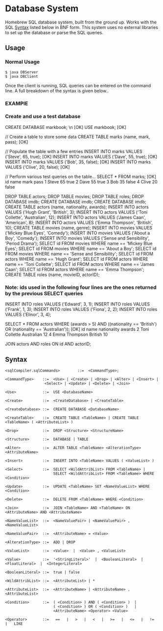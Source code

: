 # Database System 

Homebrew SQL database system, built from the ground up. Works with the SQL [Syntax](#syntax) listed below in BNF form. This system uses no external libraries to set up the database or parse the SQL queries. 

## Usage

### Normal Usage
    $ java DBServer
    $ java DBClient
    
Once the client is running, SQL queries can be entered on the command line. A full breakdown of the syntax is given below..

### EXAMPlE

### Create and use a test database
CREATE DATABASE markbook; \n
[OK]
USE markbook;
[OK]

// Create a table to store some data
CREATE TABLE marks (name, mark, pass);
[OK]

// Populate the table with a few entries
INSERT INTO marks VALUES ('Steve', 65, true);
[OK]
INSERT INTO marks VALUES ('Dave', 55, true);
[OK]
INSERT INTO marks VALUES ('Bob', 35, false);
[OK]
INSERT INTO marks VALUES ('Clive', 20, false);
[OK]

// Perform various test queries on the table…
SELECT * FROM marks;
[OK]
id	name	mark	pass
1	Steve	65	true
2	Dave	55	true
3	Bob	35	false
4	Clive	20	false

DROP TABLE actors;
DROP TABLE movies;
DROP TABLE roles;
DROP DATABASE imdb;
CREATE DATABASE imdb;
CREATE DATABASE imdb;
CREATE TABLE actors (name, nationality, awards);
INSERT INTO actors VALUES ('Hugh Grant', 'British', 3);
INSERT INTO actors VALUES ('Toni Collette', 'Australian', 12);
INSERT INTO actors VALUES ('James Caan', 'American', 8);
INSERT INTO actors VALUES ('Emma Thompson', 'British', 10);
CREATE TABLE movies (name, genre);
INSERT INTO movies VALUES ('Mickey Blue Eyes', 'Comedy');
INSERT INTO movies VALUES ('About a Boy', 'Comedy');
INSERT INTO movies VALUES ('Sense and Sensibility', 'Period Drama');
SELECT id FROM movies WHERE name == 'Mickey Blue Eyes';
SELECT id FROM movies WHERE name == 'About a Boy';
SELECT id FROM movies WHERE name == 'Sense and Sensibility';
SELECT id FROM actors WHERE name == 'Hugh Grant';
SELECT id FROM actors WHERE name == 'Toni Collette';
SELECT id FROM actors WHERE name == 'James Caan';
SELECT id FROM actors WHERE name == 'Emma Thompson';
CREATE TABLE roles (name, movieID, actorID);
### Note: ids used in the following four lines are the ones returned by the previous SELECT queries
INSERT INTO roles VALUES ('Edward', 3, 1);
INSERT INTO roles VALUES ('Frank', 1, 3);
INSERT INTO roles VALUES ('Fiona', 2, 2);
INSERT INTO roles VALUES ('Elinor', 3, 4);

SELECT * FROM actors WHERE (awards > 5) AND ((nationality == 'British') OR (nationality == 'Australian'));
[OK]
id	name			nationality	awards
2	Toni Collette	Australian	12
4	Emma Thompson	British		10

JOIN actors AND roles ON id AND actorID;


## Syntax 
    <sqlCompiler.sqlCommands>        ::=  <CommandType>;

    <CommandType>    ::=  <Use> | <Create> | <Drop> | <Alter> | <Insert> |
                      <Select> | <Update> | <Delete> | <Join>

    <Use>            ::=  USE <DatabaseName>

    <Create>         ::=  <CreateDatabase> | <CreateTable>

    <CreateDatabase> ::=  CREATE DATABASE <DatabaseName>

    <CreateTable>    ::=  CREATE TABLE <TableName> | CREATE TABLE <TableName> ( <AttributeList> )

    <Drop>           ::=  DROP <Structure> <StructureName>

    <Structure>      ::=  DATABASE | TABLE

    <Alter>          ::=  ALTER TABLE <TableName> <AlterationType> <AttributeName>

    <Insert>         ::=  INSERT INTO <TableName> VALUES ( <ValueList> )

    <Select>         ::=  SELECT <WildAttribList> FROM <TableName> |
                          SELECT <WildAttribList> FROM <TableName> WHERE <Condition> 

    <Update>         ::=  UPDATE <TableName> SET <NameValueList> WHERE <Condition> 

    <Delete>         ::=  DELETE FROM <TableName> WHERE <Condition>

    <Join>           ::=  JOIN <TableName> AND <TableName> ON <AttributeName> AND <AttributeName>

    <NameValueList>  ::=  <NameValuePair> | <NameValuePair> , <NameValueList>

    <NameValuePair>  ::=  <AttributeName> = <Value>

    <AlterationType> ::=  ADD | DROP

    <ValueList>      ::=  <Value>  |  <Value> , <ValueList>

    <Value>          ::=  '<StringLiteral>'  |  <BooleanLiteral>  |  <FloatLiteral>  |  <IntegerLiteral>

    <BooleanLiteral> ::=  true | false

    <WildAttribList> ::=  <AttributeList> | *

    <AttributeList>  ::=  <AttributeName> | <AttributeName> , <AttributeList>

    <Condition>      ::=  ( <Condition> ) AND ( <Condition> )  |
                          ( <Condition> ) OR ( <Condition> )   |
                          <AttributeName> <Operator> <Value>

    <Operator>       ::=   ==   |   >   |   <   |   >=   |   <=   |   !=   |   LIKE

